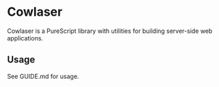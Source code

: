 # Cowlaser

Cowlaser is a PureScript library with utilities for building server-side web
applications.

## Usage

See GUIDE.md for usage.
